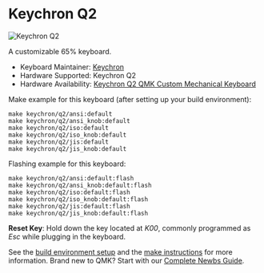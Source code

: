 # Keychron Q2

![Keychron Q2](https://i.imgur.com/9bJ6Moh.jpg)

A customizable 65% keyboard.

* Keyboard Maintainer: [Keychron](https://github.com/keychron)
* Hardware Supported: Keychron Q2
* Hardware Availability: [Keychron Q2 QMK Custom Mechanical Keyboard](https://www.keychron.com/products/keychron-q2-qmk-custom-mechanical-keyboard)

Make example for this keyboard (after setting up your build environment):

    make keychron/q2/ansi:default
    make keychron/q2/ansi_knob:default
    make keychron/q2/iso:default
    make keychron/q2/iso_knob:default
    make keychron/q2/jis:default
    make keychron/q2/jis_knob:default

Flashing example for this keyboard:

    make keychron/q2/ansi:default:flash
    make keychron/q2/ansi_knob:default:flash
    make keychron/q2/iso:default:flash
    make keychron/q2/iso_knob:default:flash
    make keychron/q2/jis:default:flash
    make keychron/q2/jis_knob:default:flash

**Reset Key**: Hold down the key located at *K00*, commonly programmed as *Esc* while plugging in the keyboard.

See the [build environment setup](https://docs.qmk.fm/#/getting_started_build_tools) and the [make instructions](https://docs.qmk.fm/#/getting_started_make_guide) for more information. Brand new to QMK? Start with our [Complete Newbs Guide](https://docs.qmk.fm/#/newbs).